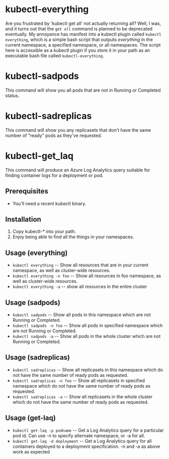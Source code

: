 # kubectl-everything
Are you frustrated by 'kubectl get all' not actually returning all?  Well, I was, and it turns out that the `get all` command is planned to be deprecated eventually.  My annoyance has manifest into a kubectl plugin called `kubectl everything`, which is a simple bash script that outputs *everything* in the current namespace, a specified namespace, or all namespaces.  The script here is accessible as a kubectl plugin if you store it in your path as an executable bash file called `kubectl-everything`.

# kubectl-sadpods
This command will show you all pods that are not in Running or Completed status.

# kubectl-sadreplicas
This command will show you any replicasets that don't have the same number of "ready" pods as they've requested.

# kubectl-get_laq
This command will produce an Azure Log Analytics query suitable for finding container logs for a deployment or pod.

## Prerequisites
  * You'll need a recent kubectl binary.

## Installation
  1. Copy kubectl-\* into your path.
  1. Enjoy being able to find all the things in your namespaces.

## Usage (everything)
  * `kubectl everything` -- Show all resources that are in your current namespace, as well as cluster-wide resources.
  * `kubectl everything -n foo` -- Show all resources in foo namespace, as well as cluster-wide resources.
  * `kubectl everything -a` -- show all resources in the entire cluster
## Usage (sadpods)
  * `kubectl sadpods` -- Show all pods in this namespace which are not Running or Completed.
  * `kubectl sadpods -n foo` -- Show all pods in specified namespace which are not Running or Completed.
  * `kubectl sadpods -a` -- Show all pods in the whole cluster which are not Running or Completed.
## Usage (sadreplicas)
  * `kubectl sadreplicas` -- Show all replicasets in this namespace which do not have the same number of ready pods as requested.
  * `kubectl sadreplicas -n foo` -- Show all replicasets in specified namespace which do not have the same number of ready pods as requested.
  * `kubectl sadreplicas -a` -- Show all replicasets in the whole cluster which do not have the same number of ready pods as requested.
## Usage (get-laq)
  * `kubectl get-laq -p podname` -- Get a Log Analytics query for a particular pod id.  Can use -n to specify alternate namespace, or -a for all.
  * `kubectl get-laq -d deployment` -- Get a Log Analytics query for all containers deployed to a deployment specification. -n and -a as above work as expected
